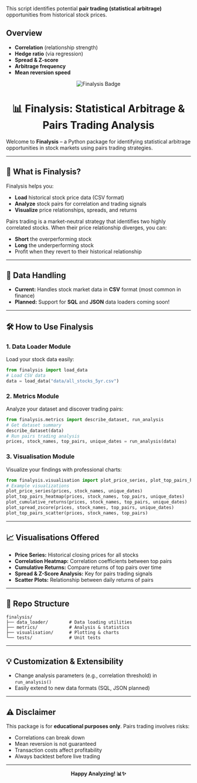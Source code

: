 This script identifies potential **pair trading (statistical arbitrage)** opportunities from historical stock prices.

## Overview
  - **Correlation** (relationship strength)
  - **Hedge ratio** (via regression)
  - **Spread & Z-score**
  - **Arbitrage frequency**
  - **Mean reversion speed**
<div align="center">
  <img src="https://img.shields.io/badge/Finalysis-Statistical%20Arbitrage-blueviolet" alt="Finalysis Badge" />
  <h1>📊 Finalysis: Statistical Arbitrage & Pairs Trading Analysis</h1>
</div>

Welcome to **Finalysis** – a Python package for identifying statistical arbitrage opportunities in stock markets using pairs trading strategies.

---

## 🚀 What is Finalysis?
Finalysis helps you:
- **Load** historical stock price data (CSV format)
- **Analyze** stock pairs for correlation and trading signals
- **Visualize** price relationships, spreads, and returns

Pairs trading is a market-neutral strategy that identifies two highly correlated stocks. When their price relationship diverges, you can:
- **Short** the overperforming stock
- **Long** the underperforming stock
- Profit when they revert to their historical relationship

---

## 📂 Data Handling
- **Current:** Handles stock market data in **CSV** format (most common in finance)
- **Planned:** Support for **SQL** and **JSON** data loaders coming soon!

---

## 🛠️ How to Use Finalysis

### 1. Data Loader Module
Load your stock data easily:
```python
from finalysis import load_data
# Load CSV data
data = load_data("data/all_stocks_5yr.csv")
```

### 2. Metrics Module
Analyze your dataset and discover trading pairs:
```python
from finalysis.metrics import describe_dataset, run_analysis
# Get dataset summary
describe_dataset(data)
# Run pairs trading analysis
prices, stock_names, top_pairs, unique_dates = run_analysis(data)
```

### 3. Visualisation Module
Visualize your findings with professional charts:
```python
from finalysis.visualisation import plot_price_series, plot_top_pairs_heatmap, plot_cumulative_returns, plot_spread_zscore, plot_top_pairs_scatter
# Example visualizations
plot_price_series(prices, stock_names, unique_dates)
plot_top_pairs_heatmap(prices, stock_names, top_pairs, unique_dates)
plot_cumulative_returns(prices, stock_names, top_pairs, unique_dates)
plot_spread_zscore(prices, stock_names, top_pairs, unique_dates)
plot_top_pairs_scatter(prices, stock_names, top_pairs)
```

---

## 📈 Visualisations Offered
- **Price Series:** Historical closing prices for all stocks
- **Correlation Heatmap:** Correlation coefficients between top pairs
- **Cumulative Returns:** Compare returns of top pairs over time
- **Spread & Z-Score Analysis:** Key for pairs trading signals
- **Scatter Plots:** Relationship between daily returns of pairs

---

## 🧩 Repo Structure
```
finalysis/
├── data_loader/        # Data loading utilities
├── metrics/            # Analysis & statistics
├── visualisation/      # Plotting & charts
└── tests/              # Unit tests
```

---

## 💡 Customization & Extensibility
- Change analysis parameters (e.g., correlation threshold) in `run_analysis()`
- Easily extend to new data formats (SQL, JSON planned)

---

## ⚠️ Disclaimer
This package is for **educational purposes only**. Pairs trading involves risks:
- Correlations can break down
- Mean reversion is not guaranteed
- Transaction costs affect profitability
- Always backtest before live trading

---

<div align="center">
  <b>Happy Analyzing! 📊✨</b>
</div>
